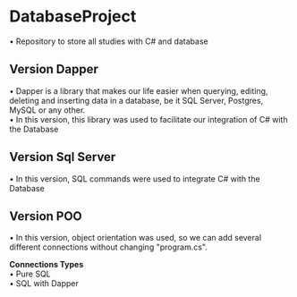 # DatabaseProject
• Repository to store all studies with C# and database

## Version Dapper
• Dapper is a library that makes our life easier when querying, editing, deleting and inserting data in a database, be it SQL Server, Postgres, MySQL or any other.<br>
• In this version, this library was used to facilitate our integration of C# with the Database

## Version Sql Server
• In this version, SQL commands were used to integrate C# with the Database

## Version POO
• In this version, object orientation was used, so we can add several different connections without changing "program.cs".<br>

<strong>Connections Types</strong><br>
• Pure SQL<br>
• SQL with Dapper<br>
